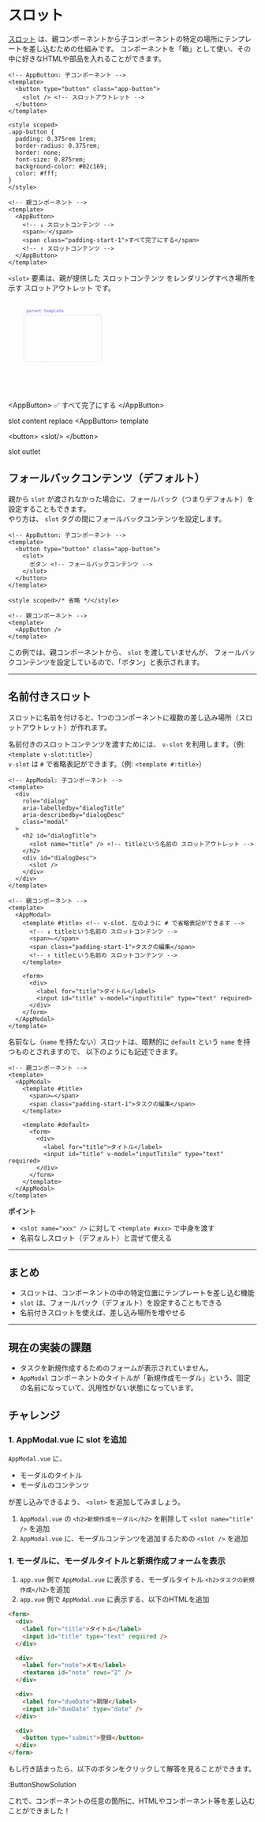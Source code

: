# スロット

[スロット](https://ja.vuejs.org/guide/components/slots.html#slot-content-and-outlet) は、親コンポーネントから子コンポーネントの特定の場所にテンプレートを差し込むための仕組みです。
コンポーネントを「箱」として使い、その中に好きなHTMLや部品を入れることができます。

```vue
<!-- AppButton: 子コンポーネント -->
<template>
  <button type="button" class="app-button">
    <slot /> <!-- スロットアウトレット -->
  </button>
</template>

<style scoped>
.app-button {
  padding: 0.375rem 1rem;
  border-radius: 0.375rem;
  border: none;
  font-size: 0.875rem;
  background-color: #02c169;
  color: #fff;
}
</style>
```

```vue
<!-- 親コンポーネント -->
<template>
  <AppButton>
    <!-- ↓ スロットコンテンツ -->
    <span>✅</span>
    <span class="padding-start-1">すべて完了にする</span>
    <!-- ↑ スロットコンテンツ -->
  </AppButton>
</template>
```

`<slot>` 要素は、親が提供した スロットコンテンツ をレンダリングすべき場所を示す スロットアウトレット です。

<svg width="960" height="360" viewBox="0 0 960 360" xmlns="http://www.w3.org/2000/svg" font-family="monospace" style="width: 100%; height: auto">
  <!-- Parent Template Box -->
  <rect x="60" y="60" width="300" height="180" rx="8" ry="8" fill="none" stroke="#9c89ff" stroke-dasharray="4 4" />
  <text x="70" y="50" font-size="16" fill="#9c89ff" font-weight="bold">parent template</text>

  <text x="90" y="110" font-size="18" fill="#42b883">&lt;AppButton&gt;</text>
  <rect x="120" y="125" width="200" height="40" rx="6" ry="6" fill="#ff6b6b" />
  <text x="140" y="150" font-size="18" fill="#fff">✅ すべて完了にする</text>
  <text x="90" y="190" font-size="18" fill="#42b883">&lt;/AppButton&gt;</text>

  <!-- Slot content label -->
  <circle cx="160" cy="225" r="8" fill="#ff6b6b" />
  <text x="175" y="230" font-size="16" fill="#ff6b6b">slot content</text>

  <!-- Fancy arrow -->
  <line x1="360" y1="150" x2="580" y2="150" stroke="#ff6b6b" stroke-width="2" marker-end="url(#arrowhead)" />
  <text x="450" y="140" font-size="16" fill="#ff6b6b">replace</text>

  <!-- Arrowhead definition -->
  <defs>
    <marker id="arrowhead" markerWidth="10" markerHeight="7" 
            refX="10" refY="3.5" orient="auto">
      <polygon points="0 0, 10 3.5, 0 7" fill="#ff6b6b" />
    </marker>
  </defs>

  <!-- Child Template Box -->
  <rect x="600" y="60" width="300" height="180" rx="8" ry="8" fill="none" stroke="#9c89ff" stroke-dasharray="4 4" />
  <text x="610" y="50" font-size="16" fill="#9c89ff" font-weight="bold">&lt;AppButton&gt; template</text>

  <text x="630" y="110" font-size="18" fill="#42b883">&lt;button&gt;</text>
  <rect x="660" y="125" width="120" height="40" rx="6" ry="6" fill="#4c6fff" />
  <text x="680" y="150" font-size="18" fill="#fff">&lt;slot/&gt;</text>
  <text x="630" y="190" font-size="18" fill="#42b883">&lt;/button&gt;</text>

  <!-- Slot outlet label -->
  <circle cx="710" cy="225" r="8" fill="#4c6fff" />
  <text x="725" y="230" font-size="16" fill="#4c6fff">slot outlet</text>
</svg>


## フォールバックコンテンツ（デフォルト）
親から `slot` が渡されなかった場合に、フォールバック（つまりデフォルト）を設定することもできます。  
やり方は、 `slot` タグの間にフォールバックコンテンツを設定します。

```vue
<!-- AppButton: 子コンポーネント -->
<template>
  <button type="button" class="app-button">
    <slot>
      ボタン <!-- フォールバックコンテンツ -->
    </slot>
  </button>
</template>

<style scoped>/* 省略 */</style>
```

```vue
<!-- 親コンポーネント -->
<template>
  <AppButton />
</template>
```

この例では、親コンポーネントから、 `slot` を渡していませんが、
フォールバックコンテンツを設定しているので、「ボタン」と表示されます。

---

## 名前付きスロット

スロットに名前を付けると、1つのコンポーネントに複数の差し込み場所（スロットアウトレット）が作れます。

名前付きのスロットコンテンツを渡すためには、 `v-slot` を利用します。（例: `<template v-slot:title>`）  
`v-slot` は `#` で省略表記ができます。（例: `<template #:title>`）

```vue
<!-- AppModal: 子コンポーネント -->
<template>
  <div
    role="dialog"
    aria-labelledby="dialogTitle"
    aria-describedby="dialogDesc"
    class="modal"
  >
    <h2 id="dialogTitle">
      <slot name="title" /> <!-- titleという名前の スロットアウトレット -->
    </h2>
    <div id="dialogDesc">
      <slot />
    </div>
  </div>
</template>
```

```vue
<!-- 親コンポーネント -->
<template>
  <AppModal>
    <template #title> <!-- v-slot. 左のように # で省略表記ができます -->
      <!-- ↓ titleという名前の スロットコンテンツ -->
      <span>✏️</span>
      <span class="padding-start-1">タスクの編集</span>
      <!-- ↑ titleという名前の スロットコンテンツ -->
    </template>

    <form>
      <div>
        <label for="title">タイトル</label>
        <input id="title" v-model="inputTitile" type="text" required>
      </div>
    </form>
  </AppModal>
</template>
```

名前なし（`name` を持たない）スロットは、暗黙的に `default` という `name` を持つものとされますので、
以下のようにも記述できます。


```vue
<!-- 親コンポーネント -->
<template>
  <AppModal>
    <template #title>
      <span>✏️</span>
      <span class="padding-start-1">タスクの編集</span>
    </template>

    <template #default>
      <form>
        <div>
          <label for="title">タイトル</label>
          <input id="title" v-model="inputTitile" type="text" required>
        </div>
      </form>
    </template>
  </AppModal>
</template>
```

**ポイント**

- `<slot name="xxx" />` に対して `<template #xxx>` で中身を渡す
- 名前なしスロット（デフォルト）と混ぜて使える

---

## まとめ

- スロットは、コンポーネントの中の特定位置にテンプレートを差し込む機能
- `slot` は、フォールバック（デフォルト）を設定することもできる
- 名前付きスロットを使えば、差し込み場所を増やせる

---

## 現在の実装の課題

- タスクを新規作成するためのフォームが表示されていません。
- `AppModal` コンポーネントのタイトルが「新規作成モーダル」という、固定の名前になっていて、汎用性がない状態になっています。

## チャレンジ

### 1. AppModal.vue に slot を追加

`AppModal.vue` に、
- モーダルのタイトル
- モーダルのコンテンツ

が差し込みできるよう、 `<slot>` を追加してみましょう。

1. `AppModal.vue` の `<h2>新規作成モーダル</h2>` を削除して `<slot name="title" />` を追加
2. `AppModal.vue` に、モーダルコンテンツを追加するための `<slot />` を追加

### 1. モーダルに、モーダルタイトルと新規作成フォームを表示

1. `app.vue` 側で `AppModal.vue` に表示する、モーダルタイトル `<h2>タスクの新規作成</h2>`を追加
1. `app.vue` 側で `AppModal.vue` に表示する、以下のHTMLを追加

```html
<form>
  <div>
    <label for="title">タイトル</label>
    <input id="title" type="text" required />
  </div>

  <div>
    <label for="note">メモ</label>
    <textarea id="note" rows="2" />
  </div>

  <div>
    <label for="dueDate">期限</label>
    <input id="dueDate" type="date" />
  </div>

  <div>
    <button type="submit">登録</button>
  </div>
</form>
```

もし行き詰まったら、以下のボタンをクリックして解答を見ることができます。

:ButtonShowSolution

これで、コンポーネントの任意の箇所に、HTMLやコンポーネント等を差し込むことができました！
